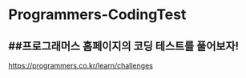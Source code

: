 # Programmers-CodingTest
##프로그래머스 홈페이지의 코딩 테스트를 풀어보자!
------
https://programmers.co.kr/learn/challenges
